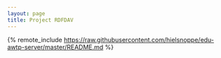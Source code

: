 ```yaml
---
layout: page
title: Project RDFDAV
---
```


{% remote_include https://raw.githubusercontent.com/hielsnoppe/edu-awtp-server/master/README.md %}
